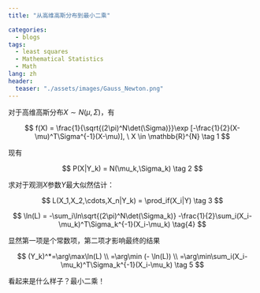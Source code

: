 ```yaml
---
title: "从高维高斯分布到最小二乘"

categories:
  - blogs
tags:
  - least squares
  - Mathematical Statistics
  - Math
lang: zh
header: 
  teaser: "./assets/images/Gauss_Newton.png"
---
```


对于高维高斯分布$X\sim N(\mu,\Sigma)$，有

$$
f(X) = \frac{1}{\sqrt{(2\pi)^N\det(\Sigma)}}\exp [-\frac{1}{2}(X-\mu)^T\Sigma^{-1}(X-\mu)], \ X \in \mathbb{R}^{N} \tag 1
$$

现有

$$
P(X|Y_k) = N(\mu_k,\Sigma_k) \tag 2
$$

求对于观测$X$参数$Y$最大似然估计：

$$
L(X_1,X_2,\cdots,X_n|Y_k) = \prod_if(X_i|Y) \tag 3
$$

$$
\ln(L) = -\sum_i\ln\sqrt{(2\pi)^N\det(\Sigma_k)} -\frac{1}{2}\sum_i(X_i-\mu_k)^T\Sigma_k^{-1}(X_i-\mu_k) \tag{4}
$$

显然第一项是个常数项，第二项才影响最终的结果

$$
(Y_k)^*=\arg\max\ln(L) \\
=\arg\min (- \ln(L)) \\
=\arg\min\sum_i(X_i-\mu_k)^T\Sigma_k^{-1}(X_i-\mu_k) \tag 5
$$

看起来是什么样子？最小二乘！

